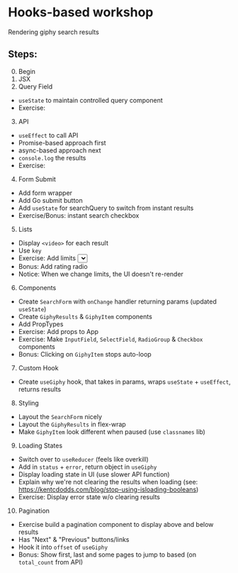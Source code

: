 # Hooks-based workshop

Rendering giphy search results

## Steps:

0.  Begin
1.  JSX
1.  Query Field

- `useState` to maintain controlled query component
- Exercise:

3.  API

- `useEffect` to call API
- Promise-based approach first
- async-based approach next
- `console.log` the results
- Exercise:

4.  Form Submit

- Add form wrapper
- Add Go submit button
- Add `useState` for searchQuery to switch from instant results
- Exercise/Bonus: instant search checkbox

5.  Lists

- Display `<video>` for each result
- Use `key`
- Exercise: Add limits <select>
- Bonus: Add rating radio
- Notice: When we change limits, the UI doesn't re-render

6.  Components

- Create `SearchForm` with `onChange` handler returning params (updated `useState`)
- Create `GiphyResults` & `GiphyItem` components
- Add PropTypes
- Exercise: Add props to App
- Exercise: Make `InputField`, `SelectField`, `RadioGroup` & `Checkbox` components
- Bonus: Clicking on `GiphyItem` stops auto-loop

7.  Custom Hook

- Create `useGiphy` hook, that takes in params, wraps `useState` + `useEffect`, returns results

8.  Styling

- Layout the `SearchForm` nicely
- Layout the `GiphyResults` in flex-wrap
- Make `GiphyItem` look different when paused (use `classnames` lib)

9.  Loading States

- Switch over to `useReducer` (feels like overkill)
- Add in `status` + `error`, return object in `useGiphy`
- Display loading state in UI (use slower API function)
- Explain why we're not clearing the results when loading (see: https://kentcdodds.com/blog/stop-using-isloading-booleans)
- Exercise: Display error state w/o clearing results

10. Pagination

- Exercise build a pagination component to display above and below results
- Has "Next" & "Previous" buttons/links
- Hook it into `offset` of `useGiphy`
- Bonus: Show first, last and some pages to jump to based (on `total_count` from API)
